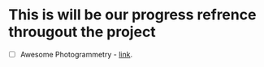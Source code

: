 # This is will be our progress refrence througout the project

- [ ] Awesome Photogrammetry - [link](https://github.com/awesome-photogrammetry/awesome-photogrammetry).
